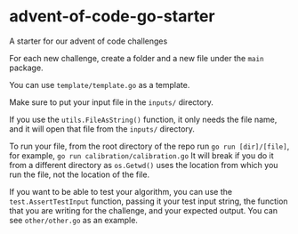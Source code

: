 # advent-of-code-go-starter

A starter for our advent of code challenges

For each new challenge, create a folder and a new file under the `main` package.

You can use `template/template.go` as a template.

Make sure to put your input file in the `inputs/` directory.

If you use the `utils.FileAsString()` function, it only needs the file name, and it will open that file from the `inputs/` directory.

To run your file, from the root directory of the repo run `go run [dir]/[file]`, for example, `go run calibration/calibration.go`
It will break if you do it from a different directory as `os.Getwd()` uses the location from which you run the file, not the location of the file.

If you want to be able to test your algorithm, you can use the `test.AssertTestInput` function, passing it your test input string, the function that you are writing for the challenge, and your expected output. You can see `other/other.go` as an example.
